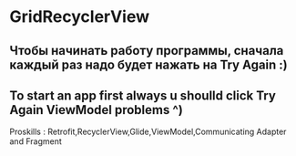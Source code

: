 # GridRecyclerView
Чтобы начинать работу программы, сначала каждый раз надо будет нажать на Try Again :) 
-------------------------------------------------------------------------------------
To start an app first always u shoulld click Try Again
ViewModel problems ^)
-------------------------------------------------------------------------------------
Proskills : Retrofit,RecyclerView,Glide,ViewModel,Communicating Adapter and Fragment
